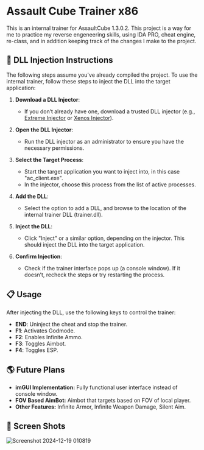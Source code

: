 # Assault Cube Trainer x86
This is an internal trainer for AssaultCube 1.3.0.2. This project is a way for me to practice my reverse engeneering 
skills, using IDA PRO, cheat engine, re-class, and in addition keeping track of the changes I make 
to the project.

## 💉 DLL Injection Instructions

The following steps assume you've already compiled the project.
To use the internal trainer, follow these steps to inject the DLL into the target application:

1. **Download a DLL Injector**:
   - If you don’t already have one, download a trusted DLL injector (e.g., [Extreme Injector](https://github.com/master131/ExtremeInjector) or [Xenos Injector](https://github.com/DarthTon/Xenos)).

2. **Open the DLL Injector**:
   - Run the DLL injector as an administrator to ensure you have the necessary permissions.

3. **Select the Target Process**:
   - Start the target application you want to inject into, in this case "ac_client.exe".
   - In the injector, choose this process from the list of active processes.

4. **Add the DLL**:
   - Select the option to add a DLL, and browse to the location of the internal trainer DLL (trainer.dll).

5. **Inject the DLL**:
   - Click "Inject" or a similar option, depending on the injector. This should inject the DLL into the target application.

6. **Confirm Injection**:
   - Check if the trainer interface pops up (a console window). If it doesn’t, recheck the steps or try restarting the process.

## 📋 Usage

After injecting the DLL, use the following keys to control the trainer:

- **END**: Uninject the cheat and stop the trainer.
- **F1**: Activates Godmode.
- **F2**: Enables Infinite Ammo.
- **F3**: Toggles Aimbot.
- **F4**: Toggles ESP.

## 🌎 Future Plans
- **imGUI Implementation:** Fully functional user interface instead of console window.
- **FOV Based AimBot:** Aimbot that targets based on FOV of local player.
- **Other Features:** Infinite Armor, Infinite Weapon Damage, Silent Aim.

## 📸 Screen Shots
![Screenshot 2024-12-19 010819](https://github.com/user-attachments/assets/a49faf8e-c01a-4808-aa1d-7b34c4c39780)
